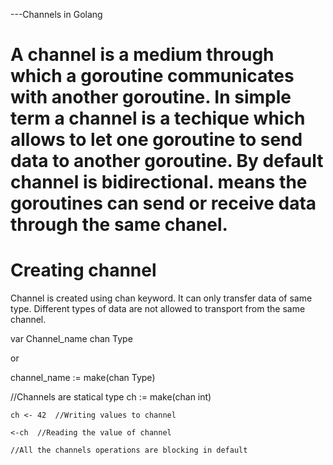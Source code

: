 ---Channels in Golang

# A channel is a medium through which a goroutine communicates with another goroutine. In simple term a channel is a techique which allows to let one goroutine to send data to another goroutine. By default channel is bidirectional. means the goroutines can send or receive data through the same chanel.

# Creating channel
Channel is created using chan keyword. It can only transfer data of same type. Different
types of data are not allowed to transport from the same channel.

var Channel_name chan Type

or 

channel_name := make(chan Type)

//Channels are statical type
	ch := make(chan int)

	ch <- 42  //Writing values to channel

	<-ch  //Reading the value of channel

	//All the channels operations are blocking in default